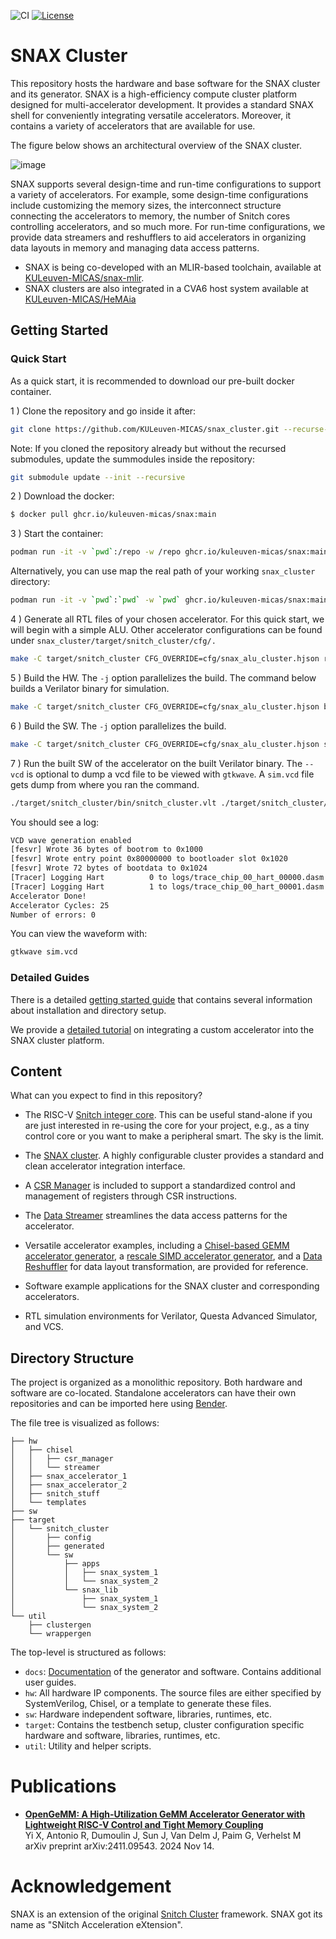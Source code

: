 ![CI](https://github.com/KULeuven-MICAS/snax_cluster/actions/workflows/ci.yml/badge.svg)
[![License](https://img.shields.io/badge/License-Apache%202.0-blue.svg)](https://opensource.org/licenses/Apache-2.0)

# SNAX Cluster

This repository hosts the hardware and base software for the SNAX cluster and its generator. SNAX is a high-efficiency compute cluster platform designed for multi-accelerator development. It provides a standard SNAX shell for conveniently integrating versatile accelerators. Moreover, it contains a variety of accelerators that are available for use.

The figure below shows an architectural overview of the SNAX cluster.

![image](https://github.com/KULeuven-MICAS/snax_cluster/assets/26665295/9242dd65-be3a-4472-8ae5-e026992f6a95)

SNAX supports several design-time and run-time configurations to support a variety of accelerators. For example, some design-time configurations include customizing the memory sizes, the interconnect structure connecting the accelerators to memory, the number of Snitch cores controlling accelerators, and so much more. For run-time configurations, we provide data streamers and reshufflers to aid accelerators in organizing data layouts in memory and managing data access patterns.

* SNAX is being co-developed with an MLIR-based toolchain, available at [KULeuven-MICAS/snax-mlir](https://github.com/KULeuven-MICAS/snax-mlir).
* SNAX clusters are also integrated in a CVA6 host system available at [KULeuven-MICAS/HeMAia](https://github.com/KULeuven-MICAS/HeMAiA)

## Getting Started

### Quick Start

As a quick start, it is recommended to download our pre-built docker container.

1 ) Clone the repository and go inside it after:

``` bash
git clone https://github.com/KULeuven-MICAS/snax_cluster.git --recurse-submodules
```

Note: If you cloned the repository already but without the recursed submodules, update the summodules inside the repository:

```bash
git submodule update --init --recursive
```

2 ) Download the docker:

``` bash
$ docker pull ghcr.io/kuleuven-micas/snax:main
```

3 ) Start the container:

```bash
podman run -it -v `pwd`:/repo -w /repo ghcr.io/kuleuven-micas/snax:main
```

Alternatively, you can use map the real path of your working `snax_cluster` directory:

```bash
podman run -it -v `pwd`:`pwd` -w `pwd` ghcr.io/kuleuven-micas/snax:main
```

4 ) Generate all RTL files of your chosen accelerator. For this quick start, we will begin with a simple ALU. Other accelerator configurations can be found under `snax_cluster/target/snitch_cluster/cfg/.`

```bash
make -C target/snitch_cluster CFG_OVERRIDE=cfg/snax_alu_cluster.hjson rtl-gen
```

5 ) Build the HW. The `-j` option parallelizes the build. The command below builds a Verilator binary for simulation.

```bash
make -C target/snitch_cluster CFG_OVERRIDE=cfg/snax_alu_cluster.hjson bin/snitch_cluster.vlt -j
```

6 ) Build the SW. The `-j` option parallelizes the build.

```bash
make -C target/snitch_cluster CFG_OVERRIDE=cfg/snax_alu_cluster.hjson sw -j
```

7 ) Run the built SW of the accelerator on the built Verilator binary. The `--vcd` is optional to dump a vcd file to be viewed with `gtkwave`. A `sim.vcd` file gets dump from where you ran the command.

```bash
./target/snitch_cluster/bin/snitch_cluster.vlt ./target/snitch_cluster/sw/apps/snax-alu/build/snax-alu.elf --vcd
```

You should see a log:

```bash
VCD wave generation enabled
[fesvr] Wrote 36 bytes of bootrom to 0x1000
[fesvr] Wrote entry point 0x80000000 to bootloader slot 0x1020
[fesvr] Wrote 72 bytes of bootdata to 0x1024
[Tracer] Logging Hart          0 to logs/trace_chip_00_hart_00000.dasm
[Tracer] Logging Hart          1 to logs/trace_chip_00_hart_00001.dasm
Accelerator Done! 
Accelerator Cycles: 25 
Number of errors: 0 
```

You can view the waveform with:

```bash
gtkwave sim.vcd
```


### Detailed Guides

There is a detailed [getting started guide](https://kuleuven-micas.github.io/snax_cluster/ug/getting_started.html) that contains several information about installation and directory setup.

We provide a [detailed tutorial](https://kuleuven-micas.github.io/snax_cluster/tutorial/introduction.html) on integrating a custom accelerator into the SNAX cluster platform. 

## Content

What can you expect to find in this repository?

- The RISC-V [Snitch integer core](https://pulp-platform.github.io/snitch_cluster/rm/snitch.html). This can be useful stand-alone if you are just interested in re-using the core for your project, e.g., as a tiny control core or you want to make a peripheral smart. The sky is the limit.
- The [SNAX cluster](https://kuleuven-micas.github.io/snax_cluster/tutorial/architectural_overview.html). A highly configurable cluster provides a standard and clean accelerator integration interface.

- A [CSR Manager](https://kuleuven-micas.github.io/snax_cluster/tutorial/csrman_design.html) is included to support a standardized control and management of registers through CSR instructions.
  
- The [Data Streamer](https://kuleuven-micas.github.io/snax_cluster/tutorial/streamer_design.html) streamlines the data access patterns for the accelerator.
- Versatile accelerator examples, including a [Chisel-based GEMM accelerator generator](https://github.com/KULeuven-MICAS/snax-gemm), a [rescale SIMD accelerator generator](https://github.com/KULeuven-MICAS/snax-postprocessing-simd), and a [Data Reshuffler](https://github.com/KULeuven-MICAS/snax_cluster/blob/main/hw/snax_data_reshuffler/doc/snax_data_reshuffler.md) for data layout transformation, are provided for reference.
- Software example applications for the SNAX cluster and corresponding accelerators.
- RTL simulation environments for Verilator, Questa Advanced Simulator, and VCS.

## Directory Structure

The project is organized as a monolithic repository. Both hardware and software are co-located. Standalone accelerators can have their own repositories and can be imported here using [Bender](https://github.com/pulp-platform/bender).

The file tree is visualized as follows:

```
├── hw
│   ├── chisel
│   │   ├── csr_manager
│   │   └── streamer
│   ├── snax_accelerator_1
│   ├── snax_accelerator_2
│   ├── snitch_stuff
│   └── templates
├── sw
├── target
│   └── snitch_cluster
│       ├── config
│       ├── generated
│       └── sw
│           ├── apps
│           │   ├── snax_system_1
│           │   └── snax_system_2
│           └── snax_lib 
│               ├── snax_system_1
│               └── snax_system_2
└── util
    ├── clustergen
    └── wrappergen
```

The top-level is structured as follows:

* `docs`: [Documentation](documentation.md) of the generator and software.
  Contains additional user guides.
* `hw`: All hardware IP components. The source files are either specified by SystemVerilog, Chisel, or a template to generate these files.
* `sw`: Hardware independent software, libraries, runtimes, etc.
* `target`: Contains the testbench setup, cluster configuration specific hardware and software, libraries, runtimes, etc.
* `util`: Utility and helper scripts.

# Publications

- **[OpenGeMM: A High-Utilization GeMM Accelerator Generator with Lightweight RISC-V Control and Tight Memory Coupling](https://arxiv.org/abs/2411.09543)**  
  Yi X, Antonio R, Dumoulin J, Sun J, Van Delm J, Paim G, Verhelst M  
  arXiv preprint arXiv:2411.09543. 2024 Nov 14.  

# Acknowledgement

SNAX is an extension of the original [Snitch Cluster](https://github.com/pulp-platform/snitch_cluster) framework. SNAX got its name as "SNitch Acceleration eXtension".
